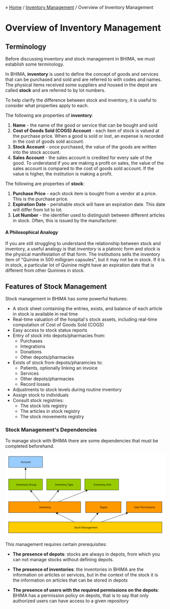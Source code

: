 &raquo; [Home](../index.md) / [Inventory Management](./index.md) / Overview of Inventory Management

# Overview of Inventory Management

## Terminology

Before discussing inventory and stock management in BHIMA, we must establish some terminology.

In BHIMA, **inventory** is used to define the concept of goods and services that can be purchased and sold and are
referred to with codes and names.  The physical items received some suppliers and housed in the depot are called **stock**
and are referred to by lot numbers.

To help clarify the difference between stock and inventory, it is useful to consider what properties
apply to each.

The following are properties of **inventory**:
 1. **Name** - the name of the good or service that can be bought and sold
 2. **Cost of Goods Sold (COGS) Account** - each item of stock is valued at the purchase price.  When a good is sold or lost, an expense is recorded in the cost of goods sold account.
 3. **Stock Account** - once purchased, the value of the goods are written into the stock account.
 4. **Sales Account** - the sales account is credited for every sale of the good.  To understand if you are making a profit on sales, the value of the sales account is compared to the cost of goods sold account.  If the value is higher, the institution is making a profit.

The following are properties of **stock**:
 1. **Purchase Price** - each stock item is bought from a vendor at a price. This is the purchase price.
 2. **Expiration Date** - perishable stock will have an expiration date.  This date will differ from lot to lot.
 3. **Lot Number** - the identifier used to distinguish between different articles in stock.  Often, this is issued by the manufacturer.


<div class="bs-callout bs-callout-primary">
<h4>A Philosophical Analogy</h4>
If you are still struggling to understand the relationship between stock and inventory, a useful analogy is that <i>inventory</i> is a platonic form and <i>stock</i> is the physical manifestation of that form.  The institutions sells the inventory item of "Quinine in 500 milligram capsules", but it may not be in stock.  If it is in stock, a particular lot of Quinine might have an expiration date that is different from other Quinines in stock.
</div>

## Features of Stock Management

Stock management in BHIMA has some powerful features:

- A stock sheet containing the entries, exists, and balance of each article in stock is available in real time
- Real-time valuation of the hospital's stock assets, including real-time computation of Cost of Goods Sold (COGS)
- Easy access to stock status reports
- Entry of stock into depots/pharmacies from:
    - Purchases
    - Integrations
    - Donations
    - Other depots/pharmacies
- Exists of stock from depots/pharamcies to:
    - Patients, optionally linking an invoice
    - Services
    - Other depots/pharmacies
    - Record losses
- Adjustments to stock levels during routine inventory
- Assign stock to individuals
- Consult stock registries:
    - The stock lots registry
    - The articles in stock registry
    - The stock movements registry

### Stock Management's Dependencies

To manage stock with BHIMA there are some dependencies that must be completed beforehand.

![Inventory Management](../../images/stock_dependencies.svg)

This management requires certain prerequisites:

- **The presence of depots**: stocks are always in depots, from which you can not manage stocks without defining depots.

- **The presence of inventories**: the inventories in BHIMA are the information on articles or services, but in the context of the stock it is the information on articles that can be stored in depots

- **The presence of users with the required permissions on the depots**: BHIMA has a permission policy on depots, that is to say that only authorized users can have access to a given repository
